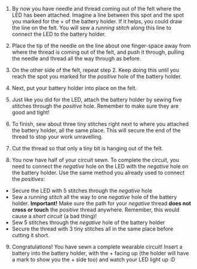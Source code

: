 1. By now you have needle and thread coming out of the felt where the LED has been attached. Imagine a line between this spot and the spot you marked for the + of the battery holder. If it helps, you could draw the line on the felt. You will sew a *running stitch* along this line to connect the LED to the battery holder. 

2. Place the tip of the needle on the line about one finger-space away from where the thread is coming out of the felt, and push it through, pulling the needle and thread all the way through as before.

3. On the other side of the felt, repeat step 2. Keep doing this until you reach the spot you marked for the *positive* hole of the battery holder.

4. Next, put your battery holder into place on the felt.

5. Just like you did for the LED, attach the battery holder by sewing five stitches through the *positive* hole. Remember to make sure they are good and tight!

6. To finish, sew about three tiny stitches right next to where you attached the battery holder, all the same place. This will secure the end of the thread to stop your work unravelling.

7. Cut the thread so that only a tiny bit is hanging out of the felt. 

8. You now have half of your circuit sewn. To complete the circuit, you need to connect the *negative* hole on the LED with the *negative* hole on the battery holder. Use the same method you already used to connect the *positives*:
 * Secure the LED with 5 stitches through the *negative* hole
 * Sew a *running stitch* all the way to one *negative* hole of the battery holder. **Important!** Make sure the path for your *negative* thread **does not cross or touch** the *positive* thread anywhere. Remember, this would cause a *short circuit* (a bad thing)!
 * Sew 5 stitches through the *negative* hole of the battery holder
 * Secure the thread with 3 tiny stitches all in the same place before cutting it short.
 
9. Congratulations! You have sewn a complete wearable circuit! Insert a battery into the battery holder, with the + facing up (the holder will have a mark to show you the + side too) and watch your LED light up :D

